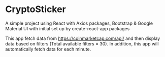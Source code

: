 # CryptoSticker
A simple project using React with Axios packages, Bootstrap & Google Material UI with initial set up by create-react-app packages

This app fetch data from https://coinmarketcap.com/api/ and then display data based on filters (Total available filters = 30).
In addition, this app will automatically fetch data for each minute.
